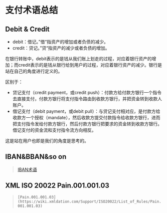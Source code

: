 # 支付术语总结

## Debit & Credit

- debit：借记。”借“指资产的增加或者负债的减少。
- credit：贷记。”贷“指资产的减少或者负债的增加。

在银行转账中，debit表示的是钱从我们账上划走的过程，对应着银行资产的增加；而credit表示的是钱从银行给到用户的过程，对应着银行资产的减少。银行是站在自己的角度进行定义的。

区别于：

- 贷记支付（credit payment，或credit push）：付款方给付款方银行一个指令去直接支付，付款方银行将支付指令路由到收款方银行，并把资金转到收款人账户。
- 借记支付（debit payment，或debit pull）：与贷记支付相对应，是付款方给收款方一个授权（mandate），然后收款方提交付款指令给收款方银行，进而把支付指令发给付款方银行，然后付款方银行把要求的资金转到收款方银行。借记支付的资金流和支付指令流方向相反。

这是站在用户也即是我们的角度是思考的。

## IBAN&BBAN&so on

> [IBAN术语](https://www.iban.hk/glossary)

## XML ISO 20022 Pain.001.001.03

> `[Pain.001.001.03](https://wiki.xmldation.com/Support/ISO20022/List_of_Rules/Pain.001.001.03)`
